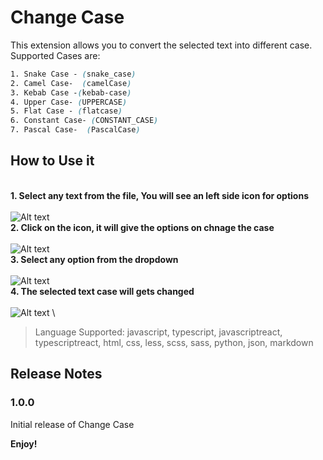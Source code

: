 # Change Case

This extension allows you to convert the selected text into different case. Supported Cases are:

```css
1. Snake Case - (snake_case)
2. Camel Case-  (camelCase)
3. Kebab Case -(kebab-case)
4. Upper Case- (UPPERCASE)
5. Flat Case - (flatcase)
6. Constant Case- (CONSTANT_CASE)
7. Pascal Case-  (PascalCase)
```

## **How to Use it**

\
**1. Select any text from the file, You will see an left side icon for options**\
\
![Alt text](https://i.ibb.co/t2vNzwG/image1.png) \
**2. Click on the icon, it will give the options on chnage the case**\
\
![Alt text](https://i.ibb.co/KhntQy3/image2.png)\
**3. Select any option from the dropdown**\
\
![Alt text](https://i.ibb.co/K5ss9b9/image3.png)\
**4. The selected text case will gets changed**\
\
![Alt text](https://i.ibb.co/6yNWLMS/image4.png)
\

> Language Supported: javascript, typescript, javascriptreact, typescriptreact, html, css, less, scss, sass, python, json, markdown

## Release Notes

### 1.0.0

Initial release of Change Case

**Enjoy!**

```

```

```

```
